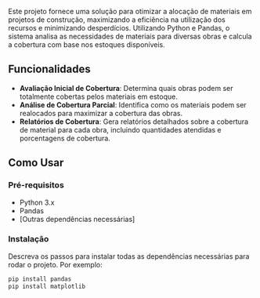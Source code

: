 Este projeto fornece uma solução para otimizar a alocação de materiais em projetos de construção, maximizando a eficiência na utilização dos recursos e minimizando desperdícios. Utilizando Python e Pandas, o sistema analisa as necessidades de materiais para diversas obras e calcula a cobertura com base nos estoques disponíveis.

## Funcionalidades

- **Avaliação Inicial de Cobertura**: Determina quais obras podem ser totalmente cobertas pelos materiais em estoque.
- **Análise de Cobertura Parcial**: Identifica como os materiais podem ser realocados para maximizar a cobertura das obras.
- **Relatórios de Cobertura**: Gera relatórios detalhados sobre a cobertura de material para cada obra, incluindo quantidades atendidas e porcentagens de cobertura.

## Como Usar

### Pré-requisitos

- Python 3.x
- Pandas
- [Outras dependências necessárias]

### Instalação

Descreva os passos para instalar todas as dependências necessárias para rodar o projeto. Por exemplo:

```bash
pip install pandas
pip install matplotlib

